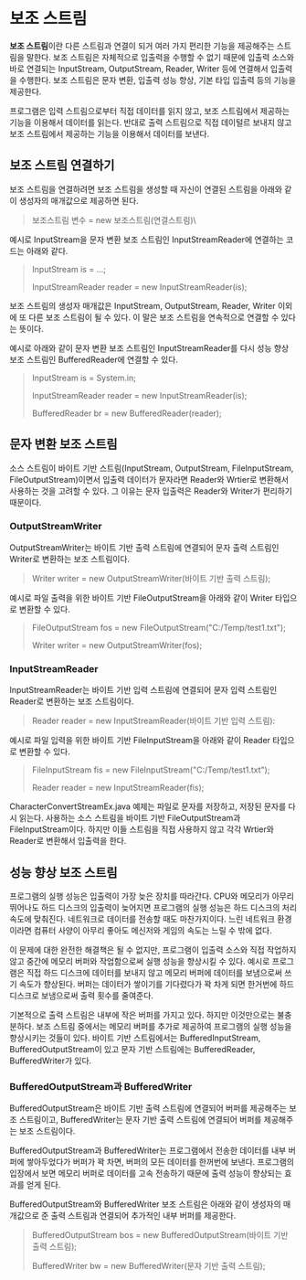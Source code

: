 # 보조 스트림
**보조 스트림**이란 다른 스트림과 연결이 되거 여러 가지 편리한 기능을 제공해주는 스트림을 말한다. 보조 스트림은 자체적으로 입출력을 수행할 수 없기 때문에 입출력 소스와 바로 연결되는 InputStream, OutputStream, Reader, Writer 등에 연결해서 입출력을 수행한다. 보조 스트림은 문자 변환, 입출력 성능 향상, 기본 타입 입출력 등의 기능을 제공한다.

프로그램은 입력 스트림으로부터 직접 데이터를 읽지 않고, 보조 스트림에서 제공하는 기능을 이용해서 데이터를 읽는다. 반대로 출력 스트림으로 직접 데이털르 보내지 않고 보조 스트림에서 제공하는 기능을 이용해서 데이터를 보낸다.

## 보조 스트림 연결하기
보조 스트림을 연결하려면 보조 스트림을 생성할 때 자신이 연결된 스트림을 아래와 같이 생성자의 매개값으로 제공하면 된다.

> 보조스트림 변수 = new 보조스트림(연결스트림)\

예시로 InputStream을 문자 변환 보조 스트림인 InputStreamReader에 연결하는 코드는 아래와 같다.

> InputStream is = ...;
>
> InputStreamReader reader = new InputStreamReader(is);

보조 스트림의 생성자 매개값은 InputStream, OutputStream, Reader, Writer 이외에 또 다른 보조 스트림이 될 수 있다. 이 말은 보조 스트림을 연속적으로 연결할 수 있다는 뜻이다.

예시로 아래와 같이 문자 변환 보조 스트림인 InputStreamReader를 다시 성능 향상 보조 스트림인 BufferedReader에 연결할 수 있다.

> InputStream is = System.in;
>
> InputStreamReader reader = new InputStreamReader(is);
>
> BufferedReader br = new BufferedReader(reader);

## 문자 변환 보조 스트림
소스 스트림이 바이트 기반 스트림(InputStream, OutputStream, FileInputStream, FileOutputStream)이면서 입출력 데이터가 문자라면 Reader와 Wrtier로 변환해서 사용하는 것을 고려할 수 있다. 그 이유는 문자 입출력은 Reader와 Writer가 편리하기 때문이다.

### OutputStreamWriter
OutputStreamWriter는 바이트 기반 출력 스트림에 연결되어 문자 출력 스트림인 Writer로 변환하는 보조 스트림이다.

> Writer writer = new OutputStreamWriter(바이트 기반 출력 스트림);

예시로 파일 출력을 위한 바이트 기반 FileOutputStream을 아래와 같이 Writer 타입으로 변환할 수 있다.

> FileOutputStream fos = new FileOutputStream("C:/Temp/test1.txt");
>
> Writer writer = new OutputStreamWriter(fos);

### InputStreamReader
InputStreamReader는 바이트 기반 입력 스트림에 연결되어 문자 입력 스트림인 Reader로 변환하는 보조 스트림이다.

> Reader reader = new InputStreamReader(바이트 기반 입력 스트림):

예시로 파일 입력을 위한 바이트 기반 FileInputStream을 아래와 같이 Reader 타입으로 변환할 수 있다.

> FileInputStream fis = new FileInputStream("C:/Temp/test1.txt");
>
> Reader reader = new InputStreamReader(fis);

CharacterConvertStreamEx.java 예제는 파일로 문자를 저장하고, 저장된 문자를 다시 읽는다. 사용하는 소스 스트림을 바이트 기반 FileOutputStream과 FileInputStream이다. 하지만 이들 스트림을 직접 사용하지 않고 각각 Wrtier와 Reader로 변환해서 입출력을 한다.

## 성능 향상 보조 스트림
프로그램의 실행 성능은 입출력이 가장 늦은 장치를 따라간다. CPU와 메모리가 아무리 뛰어나도 하드 디스크의 입출력이 늦어지면 프로그램의 실행 성능은 하드 디스크의 처리 속도에 맞춰진다. 네트워크로 데이터를 전송할 때도 마찬가지이다. 느린 네트워크 환경이라면 컴퓨터 사양이 아무리 좋아도 메신저와 게임의 속도는 느릴 수 밖에 없다.

이 문제에 대한 완전한 해결책은 될 수 없지만, 프로그램이 입출력 소스와 직접 작업하지 않고 중간에 메모리 버퍼와 작업함으로써 실행 성능을 향상시킬 수 있다. 예시로 프로그램은 직접 하드 디스크에 데이터를 보내지 않고 메모리 버퍼에 데이터를 보냄으로써 쓰기 속도가 향상된다. 버퍼는 데이터가 쌓이기를 기다렸다가 꽉 차게 되면 한거번에 하드 디스크로 보냄으로써 출력 횟수를 줄여준다.

기본적으로 출력 스트림은 내부에 작은 버퍼를 가지고 있다. 하지만 이것만으로는 불충분하다. 보조 스트림 중에서는 메모리 버퍼를 추가로 제공하여 프로그램의 실행 성능을 향상시키는 것들이 있다. 바이트 기반 스트림에서는 BufferedInputStream, BufferedOutputStream이 있고 문자 기반 스트림에는 BufferedReader, BufferedWriter가 있다.

### BufferedOutputStream과 BufferedWriter
BufferedOutputStream은 바이트 기반 출력 스트림에 연결되어 버퍼를 제공해주는 보조 스트림이고, BufferedWriter는 문자 기반 출력 스트림에 연결되어 버퍼를 제공해주는 보조 스트림이다.

BufferedOutputStream과 BufferedWriter는 프로그램에서 전송한 데이터를 내부 버퍼에 쌓아두었다가 버퍼가 꽉 차면, 버퍼의 모든 데이터를 한꺼번에 보낸다. 프로그램의 입장에서 보면 메모리 버퍼로 데이터를 고속 전송하기 때문에 출력 성능이 향상되는 효과를 얻게 된다.

BufferedOutputStream와 BufferedWriter 보조 스트림은 아래와 같이 생성자의 매개값으로 준 출력 스트림과 연결되어 추가적인 내부 버퍼를 제공한다.

> BufferedOutputStream bos = new BufferedOutputStream(바이트 기반 출력 스트림);
>
> BufferedWriter bw = new BufferedWriter(문자 기반 출력 스트림);


